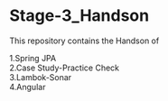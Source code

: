 # Stage-3_Handson

This repository contains the Handson of

1.Spring JPA  
2.Case Study-Practice Check  
3.Lambok-Sonar  
4.Angular
